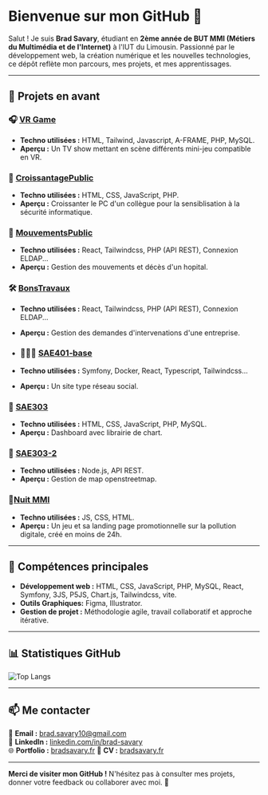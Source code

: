 # Bienvenue sur mon GitHub 👋

Salut ! Je suis **Brad Savary**, étudiant en **2ème année de BUT MMI (Métiers du Multimédia et de l'Internet)** à l'IUT du Limousin. Passionné par le développement web, la création numérique et les nouvelles technologies, ce dépôt reflète mon parcours, mes projets, et mes apprentissages.

---

## 🌟 Projets en avant

### 🎧 [VR Game](https://github.com/BradSavary/Let_him_quizz)
- **Techno utilisées :** HTML, Tailwind, Javascript, A-FRAME, PHP, MySQL.
- **Aperçu :** Un TV show mettant en scène différents mini-jeu compatible en VR.

### 🥐 [CroissantagePublic](https://github.com/BradSavary/CroissantagePublic)
- **Techno utilisées :** HTML, CSS, JavaScript, PHP.
- **Aperçu :** Croissanter le PC d'un collègue pour la sensiblisation à la sécurité informatique.

### 🏥 [MouvementsPublic](https://github.com/BradSavary/MouvementsPublic)
- **Techno utilisées :** React, Tailwindcss, PHP (API REST), Connexion ELDAP...
- **Aperçu :** Gestion des mouvements et décès d'un hopital.

### 🛠️ [BonsTravaux](https://github.com/BradSavary/BonsTravaux)
- **Techno utilisées :** React, Tailwindcss, PHP (API REST), Connexion ELDAP...
- **Aperçu :** Gestion des demandes d'intervenations d'une entreprise.

- ### 🧑‍🤝‍🧑 [SAE401‑base](https://github.com/BradSavary/SAE401-base)
- **Techno utilisées :** Symfony, Docker, React, Typescript, Tailwindcss...
- **Aperçu :** Un site type réseau social.

### 🚀 [SAE303](https://github.com/BradSavary/SAE303)
- **Techno utilisées :** HTML, CSS, JavaScript, PHP, MySQL.
- **Aperçu :** Dashboard avec librairie de chart.

### 🌌 [SAE303-2](https://github.com/BradSavary/SAE303-2)
- **Techno utilisées :** Node.js, API REST.
- **Aperçu :** Gestion de map openstreetmap.

### 🌃[Nuit MMI](https://github.com/BradSavary/Nuit-MMI)
- **Techno utilisées :** JS, CSS, HTML.
- **Aperçu :** Un jeu et sa landing page promotionnelle sur la pollution digitale, créé en moins de 24h.
  
---

## 🎯 Compétences principales
- **Développement web :** HTML, CSS, JavaScript, PHP, MySQL, React, Symfony, 3JS, P5JS, Chart.js, Tailwindcss, vite.
- **Outils Graphiques:** Figma, Illustrator.
- **Gestion de projet :** Méthodologie agile, travail collaboratif et approche itérative.

---

## 📊 Statistiques GitHub

![Top Langs](https://github-readme-stats.vercel.app/api/top-langs/?username=bradsavary&layout=compact&theme=radical)

---

## 📫 Me contacter
📧 **Email :** [brad.savary10@gmail.com](mailto:brad.savary10@gmail.com)  
💼 **LinkedIn :** [linkedin.com/in/brad-savary](https://www.linkedin.com/in/brad-savary-07322b294/)  
🌐 **Portfolio :** [bradsavary.fr](http://bradsavary.fr/)
🪪 **CV :** [bradsavary.fr](http://bradsavary.fr/assets/CV-BH9dEKo2.pdf)

---

**Merci de visiter mon GitHub !** N'hésitez pas à consulter mes projets, donner votre feedback ou collaborer avec moi. 🚀
